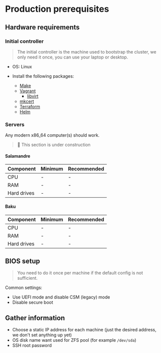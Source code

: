 # Production prerequisites

## Hardware requirements

### Initial controller

> The initial controller is the machine used to bootstrap the cluster, we only need it once, you can use your laptop
> or desktop.

- OS: Linux
- Install the following packages:

  - [Make](https://www.gnu.org/software/make/)
  - [Vagrant](https://www.vagrantup.com/)
    - [libvirt](https://libvirt.org/)
  - [mkcert](https://github.com/FiloSottile/mkcert)
  - [Terraform](https://www.terraform.io/)
  - [Helm](https://helm.sh/)

### Servers

Any modern x86_64 computer(s) should work.

> 🚧 This section is under construction

#### Salamandre

| Component   | Minimum | Recommended |
| ----------- | ------- | ----------- |
| CPU         | -       | -           |
| RAM         | -       | -           |
| Hard drives | -       | -           |

#### Baku

| Component   | Minimum | Recommended |
| ----------- | ------- | ----------- |
| CPU         | -       | -           |
| RAM         | -       | -           |
| Hard drives | -       | -           |

## BIOS setup

> You need to do it once per machine if the default config is not sufficient.

Common settings:

- Use UEFI mode and disable CSM (legacy) mode
- Disable secure boot

## Gather information

- Choose a static IP address for each machine (just the desired address, we don't set anything up yet)
- OS disk name want used for ZFS pool (for example `/dev/sda`)
- SSH root password
